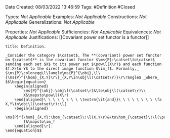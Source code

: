 <br />
<br />

Date Created: 08/03/2022 13:46:59
Tags: #Definition #Closed 

Types: _Not Applicable_
Examples: _Not Applicable_
Constructions: _Not Applicable_
Generalizations: _Not Applicable_

Properties: _Not Applicable_
Sufficiencies: _Not Applicable_
Equivalences: _Not Applicable_
Justifications: [[Covariant power set functor is a functor]]

``` ad-Definition
title: Definition.

_Consider the category $\catset$. The **(covariant) power set functor on $\catset$** is the covariant functor $\ms{P}:\catset\to\catset$ sending each set $X$ to its power set $\pow\l(X\r)$ and each function $f:X\to Y$ to the direct image function $\im_f$. Formally,_ $\ms{P}\coloneqq\l\langle\ms{P}^{\obj},\l\{\ms{P}^{\hom}_{X,Y}\r\}_{X,Y\in\obj\l(\catset\r)}\r\rangle$ _where_
$$\begin{equation}
    \begin{aligned}
        \ms{P}^{\obj}:\obj\l(\catset\r)&\to\obj\l(\catset\r)\\
        X&\mapsto\pow\l(X\r)
    \end{aligned}\ \ \ \ \ \ \ \ \textrm{\it{and}}\ \ \ \ \ \ \ \ \fa X,Y\in\obj\l(\catset\r):\l[
    \begin{aligned}
        \ms{P}^{\hom}_{X,Y}:\hom_{\catset}\!\l(X,Y\r)&\to\hom_{\catset}\!\l(\pow\l(X\r),\pow\l(Y\r)\r)\\
        f&\mapsto\im_f
    \end{aligned}\r].
\end{equation}$$

```
